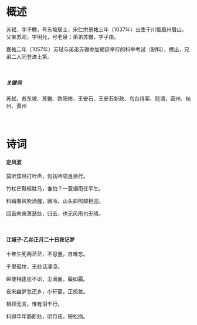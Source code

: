 <h1>概述</h1>
<p>
苏轼，字子瞻，号东坡居士，宋仁宗景祐三年（1037年）出生于川蜀眉州眉山。父亲苏洵，字明允，号老泉；弟弟苏辙，字子由。
</p>
<p>嘉祐二年（1057年）苏轼与弟弟苏辙参加朝廷举行的科举考试（制科），榜出，兄弟二人同登进士第。</p>
<p></p>

<br/>
<h5>关键词</h5>
苏轼、苏东坡、苏辙、欧阳修、王安石、王安石新政、乌台诗案、贬谪，密州、杭州、黄州

<br/>
<br/>
<br/>
<h1>诗词</h1>
<h4>定风波</h4>
<p>莫听穿林打叶声，何妨吟啸且徐行。</p>
<p>竹杖芒鞋轻胜马，谁怕？一蓑烟雨任平生。</p>
<p>料峭春风吹酒醒，微冷，山头斜照却相迎。</p>
<p>回首向来萧瑟处，归去，也无风雨也无晴。</p>

<br/>
<h4>江城子·乙卯正月二十日夜记梦</h4>
<p>十年生死两茫茫，不思量，自难忘。</p>
<p>千里孤坟，无处话凄凉。</p>
<p>纵使相逢应不识，尘满面，鬓如霜。</p>
<p>夜来幽梦忽还乡，小轩窗，正梳妆。</p>
<p>相顾无言，惟有泪千行。</p>
<p>料得年年肠断处，明月夜，短松岗。</p>
